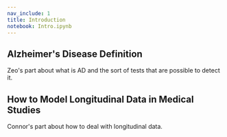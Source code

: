 ```yaml
---
nav_include: 1
title: Introduction
notebook: Intro.ipynb
---
```


## Alzheimer's Disease Definition

Zeo's part about what is AD and the sort of tests that are possible to detect it.

## How to Model Longitudinal Data in Medical Studies

Connor's part about how to deal with longitudinal data.

